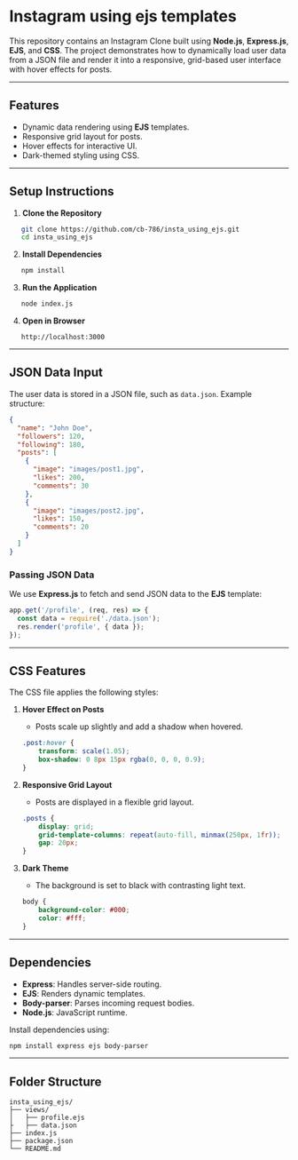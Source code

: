 # Instagram using ejs templates

This repository contains an Instagram Clone built using **Node.js**, **Express.js**, **EJS**, and **CSS**. The project demonstrates how to dynamically load user data from a JSON file and render it into a responsive, grid-based user interface with hover effects for posts.

---

## Features

- Dynamic data rendering using **EJS** templates.
- Responsive grid layout for posts.
- Hover effects for interactive UI.
- Dark-themed styling using CSS.

---

## Setup Instructions

1. **Clone the Repository**

```bash
   git clone https://github.com/cb-786/insta_using_ejs.git
   cd insta_using_ejs
```

2. **Install Dependencies**

```bash
   npm install
```

3. **Run the Application**

```bash
   node index.js
```

4. **Open in Browser**

```
   http://localhost:3000
```

---

## JSON Data Input

The user data is stored in a JSON file, such as `data.json`. Example structure:

```json
{
  "name": "John Doe",
  "followers": 120,
  "following": 180,
  "posts": [
    {
      "image": "images/post1.jpg",
      "likes": 200,
      "comments": 30
    },
    {
      "image": "images/post2.jpg",
      "likes": 150,
      "comments": 20
    }
  ]
}
```

### Passing JSON Data

We use **Express.js** to fetch and send JSON data to the **EJS** template:

```javascript
app.get('/profile', (req, res) => {
  const data = require('./data.json');
  res.render('profile', { data });
});
```

---

## CSS Features

The CSS file applies the following styles:

1. **Hover Effect on Posts**

   - Posts scale up slightly and add a shadow when hovered.

   ```css
   .post:hover {
       transform: scale(1.05);
       box-shadow: 0 8px 15px rgba(0, 0, 0, 0.9);
   }
   ```

2. **Responsive Grid Layout**

   - Posts are displayed in a flexible grid layout.

   ```css
   .posts {
       display: grid;
       grid-template-columns: repeat(auto-fill, minmax(250px, 1fr));
       gap: 20px;
   }
   ```

3. **Dark Theme**

   - The background is set to black with contrasting light text.

   ```css
   body {
       background-color: #000;
       color: #fff;
   }
   ```

---

## Dependencies

- **Express**: Handles server-side routing.
- **EJS**: Renders dynamic templates.
- **Body-parser**: Parses incoming request bodies.
- **Node.js**: JavaScript runtime.

Install dependencies using:

```bash
npm install express ejs body-parser
```

---

## Folder Structure

```
insta_using_ejs/
├── views/
│   ├── profile.ejs
├   ├── data.json
├── index.js
├── package.json
└── README.md 
```
